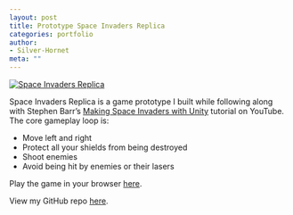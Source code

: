 ```yaml
---
layout: post
title: Prototype Space Invaders Replica
categories: portfolio
author:
- Silver-Hornet
meta: ""
---
```


[![Space Invaders Replica]({{site.url}}/space-invaders-replica.png)](https://play.unity.com/mg/other/stephen-barr-s-space-invaders-replica)

Space Invaders Replica is a game prototype I built while following along with Stephen Barr’s [Making Space Invaders with Unity](https://www.youtube.com/watch?v=cnfwNzpoIlA) tutorial on YouTube. The core gameplay loop is:

- Move left and right
- Protect all your shields from being destroyed
- Shoot enemies
- Avoid being hit by enemies or their lasers

Play the game in your browser [here](https://play.unity.com/mg/other/stephen-barr-s-space-invaders-replica).

View my GitHub repo [here](https://github.com/silver-hornet/space-invaders-replica).